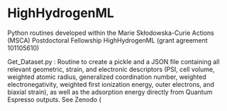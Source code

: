 # HighHydrogenML
Python routines developed within the Marie Skłodowska-Curie Actions (MSCA) Postdoctoral Fellowship HighHydrogenML (grant agreement 101105610)

Get_Dataset.py : Routine to create a pickle and a JSON file containing all relevant geometric, strain, and electronic descriptors (PSI, cell volume, weighted atomic radius, generalized coordination number, weighted electronegativity, weighted first ionization energy, outer electrons, and biaxial strain), as well as the adsorption energy directly from Quantum Espresso outputs. See Zenodo (
